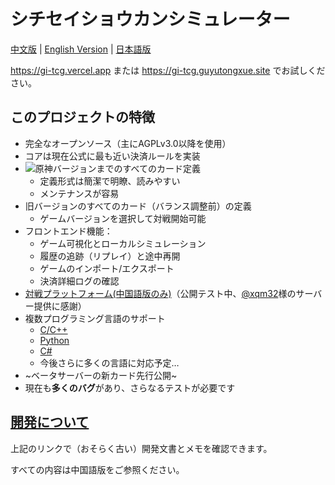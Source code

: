 # シチセイショウカンシミュレーター

[中文版](./README.md)  | [English Version](./README.en.md) | [日本語版](./README.jp.md)

https://gi-tcg.vercel.app または https://gi-tcg.guyutongxue.site でお試しください。

## このプロジェクトの特徴

- 完全なオープンソース（主にAGPLv3.0以降を使用）
- コアは現在公式に最も近い決済ルールを実装
- ![原神バージョン](https://img.shields.io/badge/dynamic/json?url=https%3A%2F%2Fgi.xqm32.org%2Fapi%2Fversion&query=%24.currentGameVersion&label=%e5%8e%9f%e7%a5%9e)までのすべてのカード定義
  - 定義形式は簡潔で明瞭、読みやすい
  - メンテナンスが容易
- 旧バージョンのすべてのカード（バランス調整前）の定義
  - ゲームバージョンを選択して対戦開始可能
- フロントエンド機能：
  - ゲーム可視化とローカルシミュレーション
  - 履歴の追跡（リプレイ）と途中再開
  - ゲームのインポート/エクスポート
  - 決済詳細ログの確認
- [対戦プラットフォーム(中国語版のみ)](https://gi.xqm32.org)（公開テスト中、[@xqm32](https://github.com/xqm32)様のサーバー提供に感謝）
- 複数プログラミング言語のサポート
  - [C/C++](./packages/cbinding/)
  - [Python](./packages/pybinding/)
  - [C#](./packages/csbinding/)
  - 今後さらに多くの言語に対応予定…
- ~ベータサーバーの新カード先行公開~
- 現在も**多くのバグ**があり、さらなるテストが必要です

## [開発について](./docs/development/README.md)

上記のリンクで（おそらく古い）開発文書とメモを確認できます。

すべての内容は中国語版をご参照ください。